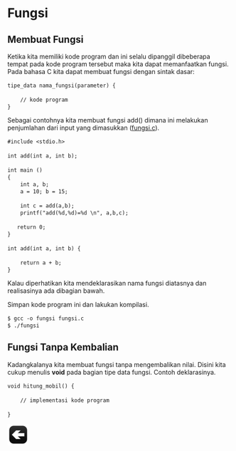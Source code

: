 # Fungsi

## Membuat Fungsi
Ketika kita memiliki kode program dan ini selalu dipanggil dibeberapa tempat pada kode program tersebut maka kita dapat memanfaatkan fungsi. Pada bahasa C kita dapat membuat fungsi dengan sintak dasar:

	tipe_data nama_fungsi(parameter) {
	
		// kode program
	}


Sebagai contohnya kita membuat fungsi add() dimana ini melakukan penjumlahan dari input yang dimasukkan ([fungsi.c](../src/fungsi.c)).


	#include <stdio.h>
	 
	int add(int a, int b);
	 
	int main ()
	{
	    int a, b;
		a = 10; b = 15;
		
		int c = add(a,b);
		printf("add(%d,%d)=%d \n", a,b,c);
	      
	   return 0;
	}
	
	int add(int a, int b) {
	
		return a + b;
	}

Kalau diperhatikan kita mendeklarasikan nama fungsi diatasnya dan realisasinya ada dibagian bawah.

Simpan kode program ini dan lakukan kompilasi.

	$ gcc -o fungsi fungsi.c
	$ ./fungsi


## Fungsi Tanpa Kembalian

Kadangkalanya kita membuat fungsi tanpa mengembalikan nilai. Disini kita cukup menulis **void** pada bagian tipe data fungsi. Contoh deklarasinya.

	void hitung_mobil() {
	
		// implementasi kode program
	
	}


[![Kembali ke menu utama](images/back.png "Kembali menu utama")](/README.md)